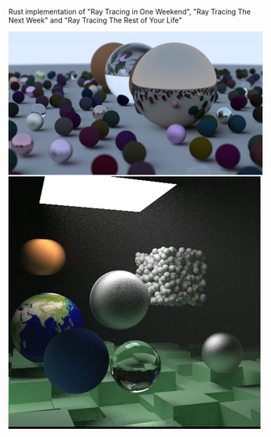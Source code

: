 Rust implementation of "Ray Tracing in One Weekend", "Ray Tracing The Next Week" and "Ray Tracing The Rest of Your Life"

![](img/img.png)
![](img/img2.png)

